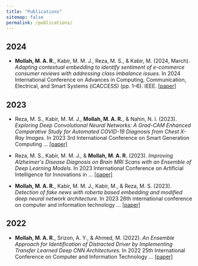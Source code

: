```yaml
---
title: "Publications"
sitemap: false
permalink: /publications/
---
```


<link rel="stylesheet" href="../assets/style.css">

2024
---
- __Mollah, M. A. R.__, Kabir, M. M. J., Reza, M. S., & Kabir, M. (2024, March). _Adapting contextual embedding to identify sentiment of e-commerce consumer reviews with addressing class imbalance issues._ In 2024 International Conference on Advances in Computing, Communication, Electrical, and Smart Systems (iCACCESS) (pp. 1–6). IEEE. [[paper]](https://ieeexplore.ieee.org/abstract/document/10499554)

2023
---
- Reza, M. S., Kabir, M. M. J., __Mollah, M. A. R.__, & Nahin, N. I. (2023). _Exploring Deep Convolutional Neural Networks: A Grad-CAM Enhanced Comparative Study for Automated COVID-19 Diagnosis from Chest X-Ray Images._ In 2023 3rd International Conference on Smart Generation Computing … [[paper]](https://scholar.google.com/citations?view_op=view_citation&hl=en&user=B2hJJz8AAAAJ&sortby=pubdate&authuser=1&citation_for_view=B2hJJz8AAAAJ:d1gkVwhDpl0C)

- Reza, M. S., Kabir, M. M. J., & __Mollah, M. A. R.__ (2023). _Improving Alzheimer's Disease Diagnosis on Brain MRI Scans with an Ensemble of Deep Learning Models._ In 2023 International Conference on Artificial Intelligence for Innovations in … [[paper]]( `https://scholar.google.com/citations?view_op=view_citation&hl=en&user=B2hJJz8AAAAJ&sortby=pubdate&authuser=1&citation_for_view=B2hJJz8AAAAJ:u-x6o8ySG0sC`)

- __Mollah, M. A. R.__, Kabir, M. M. J., Kabir, M., & Reza, M. S. (2023). _Detection of fake news with roberta based embedding and modified deep neural network architecture._ In 2023 26th international conference on computer and information technology … [[paper]]( `https://scholar.google.com/citations?view_op=view_citation&hl=en&user=B2hJJz8AAAAJ&sortby=pubdate&authuser=1&citation_for_view=B2hJJz8AAAAJ:2osOgNQ5qMEC`)

2022
---
- __Mollah, M. A. R.__, Srizon, A. Y., & Ahmed, M. (2022). _An Ensemble Approach for Identification of Distracted Driver by Implementing Transfer Learned Deep CNN Architectures._ In 2022 25th International Conference on Computer and Information Technology … [[paper]]( `https://scholar.google.com/citations?view_op=view_citation&hl=en&user=B2hJJz8AAAAJ&sortby=pubdate&authuser=1&citation_for_view=B2hJJz8AAAAJ:u5HHmVD_uO8C`)



